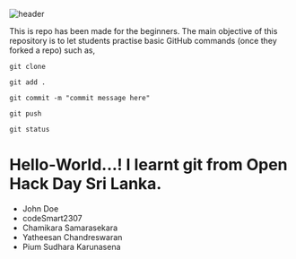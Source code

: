 ![header](/resources/cover.jpeg)


This is repo has been made for the beginners. The main objective of this repository is to let students practise basic GitHub commands (once they forked a repo) such as,

```
git clone
```

```
git add .
```

```
git commit -m "commit message here"
```

```
git push
```

```
git status
```


# Hello-World...! I learnt git from Open Hack Day Sri Lanka. 

- John Doe
- codeSmart2307
- Chamikara Samarasekara
- Yatheesan Chandreswaran
- Pium Sudhara Karunasena
